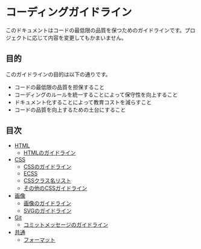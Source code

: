 # コーディングガイドライン
このドキュメントはコードの最低限の品質を保つためのガイドラインです。プロジェクトに応じて内容を変更してもかまいません。

## 目的
このガイドラインの目的は以下の通りです。

- コードの最低限の品質を担保すること
- コーディングのルールを統一することによって保守性を向上すること
- ドキュメント化することによって教育コストを減らすこと
- コードの品質を向上するための土台にすること

## 目次

- [HTML](html/README.md)
  - [HTMLのガイドライン](html/html-guideline.md)
- [CSS](css/README.md)
  - [CSSのガイドライン](css/css-guideline.md)
  - [ECSS](css/how-to-ecss.md)
  - [CSSクラス名リスト](css/css-naming-list.md)
  - [その他のCSSガイドライン](css/another-css-guidelines.md)
- [画像](image/README.md)
  - [画像のガイドライン](image/image-guideline.md)
  - [SVGのガイドライン](image/svg.md)
- [Git](git/README.md)
  - [コミットメッセージのガイドライン](git/commit-message.md)
- [共通](common/README.md)
  - [フォーマット](common/format.md)
